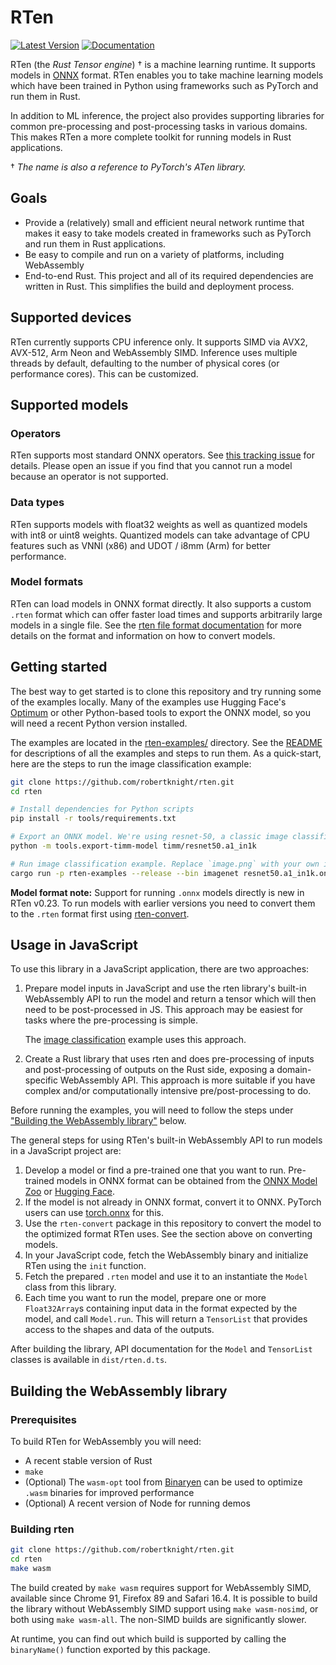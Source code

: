 # RTen
[![Latest Version]][crates.io] [![Documentation]][docs.rs]

[Latest Version]: https://img.shields.io/crates/v/rten.svg
[Documentation]: https://img.shields.io/docsrs/rten
[docs.rs]: https://docs.rs/rten
[crates.io]: https://crates.io/crates/rten

RTen (the _Rust Tensor engine_) † is a machine learning runtime. It supports
models in [ONNX](https://onnx.ai) format. RTen enables you to take machine
learning models which have been trained in Python using frameworks such as
PyTorch and run them in Rust.

In addition to ML inference, the project also provides supporting libraries for
common pre-processing and post-processing tasks in various domains. This makes
RTen a more complete toolkit for running models in Rust applications.

† _The name is also a reference to PyTorch's ATen library._

## Goals

- Provide a (relatively) small and efficient neural network runtime that makes
  it easy to take models created in frameworks such as PyTorch and run them in
  Rust applications.
- Be easy to compile and run on a variety of platforms, including WebAssembly
- End-to-end Rust. This project and all of its required dependencies are
  written in Rust. This simplifies the build and deployment process.

## Supported devices

RTen currently supports CPU inference only. It supports SIMD via AVX2, AVX-512,
Arm Neon and WebAssembly SIMD. Inference uses multiple threads by default,
defaulting to the number of physical cores (or performance cores). This can be
customized.

## Supported models

### Operators

RTen supports most standard ONNX operators. See [this tracking
issue](https://github.com/robertknight/rten/issues/14) for details. Please open
an issue if you find that you cannot run a model because an operator is not
supported.

### Data types

RTen supports models with float32 weights as well as quantized models with int8
or uint8 weights. Quantized models can take advantage of CPU features such
as VNNI (x86) and UDOT / i8mm (Arm) for better performance.

### Model formats

RTen can load models in ONNX format directly. It also supports a custom `.rten`
format which can offer faster load times and supports arbitrarily large models
in a single file. See the [rten file format
documentation](docs/rten-file-format.md) for more details on the format and
information on how to convert models.

## Getting started

The best way to get started is to clone this repository and try running some of
the examples locally. Many of the examples use Hugging Face's
[Optimum](https://github.com/huggingface/optimum) or other Python-based tools to
export the ONNX model, so you will need a recent Python version installed.

The examples are located in the [rten-examples/](rten-examples/) directory.
See the [README](rten-examples/) for descriptions of all the examples and steps
to run them. As a quick-start, here are the steps to run the image
classification example:

```sh
git clone https://github.com/robertknight/rten.git
cd rten

# Install dependencies for Python scripts
pip install -r tools/requirements.txt

# Export an ONNX model. We're using resnet-50, a classic image classification model.
python -m tools.export-timm-model timm/resnet50.a1_in1k

# Run image classification example. Replace `image.png` with your own image.
cargo run -p rten-examples --release --bin imagenet resnet50.a1_in1k.onnx image.png
```

**Model format note:** Support for running `.onnx` models directly is new in
RTen v0.23. To run models with earlier versions you need to convert them to the
`.rten` format first using [rten-convert](https://pypi.org/project/rten-convert/).

## Usage in JavaScript

To use this library in a JavaScript application, there are two approaches:

1. Prepare model inputs in JavaScript and use the rten library's built-in
   WebAssembly API to run the model and return a tensor which will then need
   to be post-processed in JS. This approach may be easiest for tasks where
   the pre-processing is simple.

   The [image classification](js-examples/image-classification/) example uses
   this approach.

2. Create a Rust library that uses rten and does pre-processing of inputs and
   post-processing of outputs on the Rust side, exposing a domain-specific
   WebAssembly API. This approach is more suitable if you have complex and/or
   computationally intensive pre/post-processing to do.

Before running the examples, you will need to follow the steps under ["Building
the WebAssembly library"](#building-the-webassembly-library) below.

The general steps for using RTen's built-in WebAssembly API to run models in
a JavaScript project are:

1.  Develop a model or find a pre-trained one that you want to run. Pre-trained
    models in ONNX format can be obtained from the [ONNX Model Zoo](https://github.com/onnx/models)
    or [Hugging Face](https://huggingface.co/docs/transformers/serialization).
2.  If the model is not already in ONNX format, convert it to ONNX. PyTorch
    users can use [torch.onnx](https://pytorch.org/docs/stable/onnx.html) for this.
3.  Use the `rten-convert` package in this repository to convert the model
    to the optimized format RTen uses. See the section above on converting models.
4.  In your JavaScript code, fetch the WebAssembly binary and initialize RTen
    using the `init` function.
5.  Fetch the prepared `.rten` model and use it to an instantiate the `Model`
    class from this library.
6.  Each time you want to run the model, prepare one or more `Float32Array`s
    containing input data in the format expected by the model, and call
    `Model.run`. This will return a `TensorList` that provides access to the
    shapes and data of the outputs.

After building the library, API documentation for the `Model` and `TensorList`
classes is available in `dist/rten.d.ts`.

## Building the WebAssembly library

### Prerequisites

To build RTen for WebAssembly you will need:

- A recent stable version of Rust
- `make`
- (Optional) The `wasm-opt` tool from [Binaryen](https://github.com/WebAssembly/binaryen)
  can be used to optimize `.wasm` binaries for improved performance
- (Optional) A recent version of Node for running demos

### Building rten

```sh
git clone https://github.com/robertknight/rten.git
cd rten
make wasm
```

The build created by `make wasm` requires support for WebAssembly SIMD,
available since Chrome 91, Firefox 89 and Safari 16.4. It is possible to
build the library without WebAssembly SIMD support using `make wasm-nosimd`,
or both using `make wasm-all`. The non-SIMD builds are significantly slower.

At runtime, you can find out which build is supported by calling the
`binaryName()` function exported by this package.
